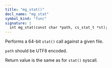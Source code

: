 ```yaml
---
title: "mg_stat()"
decl_name: "mg_stat"
symbol_kind: "func"
signature: |
  int mg_stat(const char *path, cs_stat_t *st);
---
```


Performs a 64-bit `stat()` call against a given file.

`path` should be UTF8 encoded.

Return value is the same as for `stat()` syscall. 

